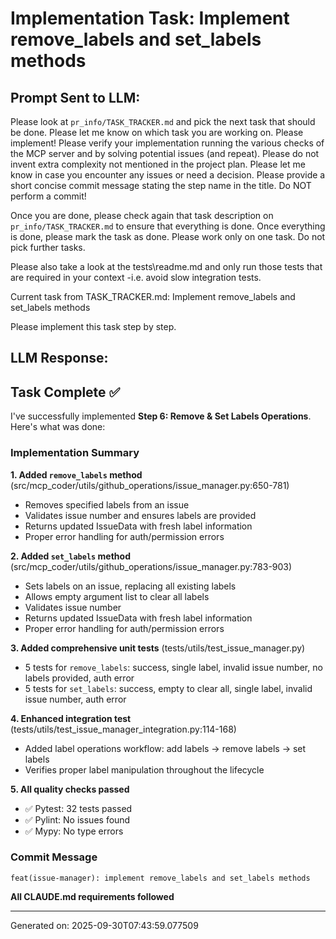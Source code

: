 # Implementation Task: Implement remove_labels and set_labels methods

## Prompt Sent to LLM:
Please look at `pr_info/TASK_TRACKER.md` and pick the next task that should be done.
Please let me know on which task you are working on.
Please implement!
Please verify your implementation running the various checks of the MCP server and by solving potential issues (and repeat).
Please do not invent extra complexity not mentioned in the project plan.
Please let me know in case you encounter any issues or need a decision.
Please provide a short concise commit message stating the step name in the title. Do NOT perform a commit!

Once you are done, please check again that task description on `pr_info/TASK_TRACKER.md` to ensure that everything is done.
Once everything is done, please mark the task as done.
Please work only on one task. Do not pick further tasks.

Please also take a look at the tests\readme.md and only run those tests that are required in your context -i.e. avoid slow integration tests.

Current task from TASK_TRACKER.md: Implement remove_labels and set_labels methods

Please implement this task step by step.

## LLM Response:
## Task Complete ✅

I've successfully implemented **Step 6: Remove & Set Labels Operations**. Here's what was done:

### Implementation Summary

**1. Added `remove_labels` method** (src/mcp_coder/utils/github_operations/issue_manager.py:650-781)
- Removes specified labels from an issue
- Validates issue number and ensures labels are provided
- Returns updated IssueData with fresh label information
- Proper error handling for auth/permission errors

**2. Added `set_labels` method** (src/mcp_coder/utils/github_operations/issue_manager.py:783-903)
- Sets labels on an issue, replacing all existing labels
- Allows empty argument list to clear all labels
- Validates issue number
- Returns updated IssueData with fresh label information
- Proper error handling for auth/permission errors

**3. Added comprehensive unit tests** (tests/utils/test_issue_manager.py)
- 5 tests for `remove_labels`: success, single label, invalid issue number, no labels provided, auth error
- 5 tests for `set_labels`: success, empty to clear all, single label, invalid issue number, auth error

**4. Enhanced integration test** (tests/utils/test_issue_manager_integration.py:114-168)
- Added label operations workflow: add labels → remove labels → set labels
- Verifies proper label manipulation throughout the lifecycle

**5. All quality checks passed**
- ✅ Pytest: 32 tests passed
- ✅ Pylint: No issues found
- ✅ Mypy: No type errors

### Commit Message

```
feat(issue-manager): implement remove_labels and set_labels methods
```

**All CLAUDE.md requirements followed**

---
Generated on: 2025-09-30T07:43:59.077509